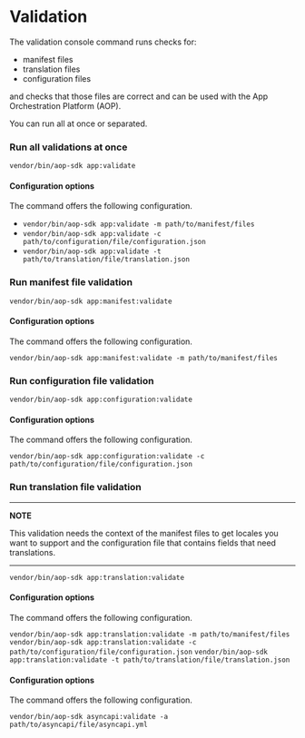 # Validation

The validation console command runs checks for:

- manifest files
- translation files
- configuration files

and checks that those files are correct and can be used with the App Orchestration Platform (AOP).

You can run all at once or separated.

### Run all validations at once
`vendor/bin/aop-sdk app:validate`

#### Configuration options

The command offers the following configuration.

- `vendor/bin/aop-sdk app:validate -m path/to/manifest/files`
- `vendor/bin/aop-sdk app:validate -c path/to/configuration/file/configuration.json`
- `vendor/bin/aop-sdk app:validate -t path/to/translation/file/translation.json`

### Run manifest file validation
`vendor/bin/aop-sdk app:manifest:validate`

#### Configuration options

The command offers the following configuration.

`vendor/bin/aop-sdk app:manifest:validate -m path/to/manifest/files`

### Run configuration file validation
`vendor/bin/aop-sdk app:configuration:validate`

#### Configuration options

The command offers the following configuration.

`vendor/bin/aop-sdk app:configuration:validate -c path/to/configuration/file/configuration.json`


### Run translation file validation

---
**NOTE**

This validation needs the context of the manifest files to get locales you want to support and the configuration file that contains fields that need translations.

---

`vendor/bin/aop-sdk app:translation:validate`

#### Configuration options

The command offers the following configuration.

`vendor/bin/aop-sdk app:translation:validate -m path/to/manifest/files`
`vendor/bin/aop-sdk app:translation:validate -c path/to/configuration/file/configuration.json`
`vendor/bin/aop-sdk app:translation:validate -t path/to/translation/file/translation.json`

#### Configuration options

The command offers the following configuration.

`vendor/bin/aop-sdk asyncapi:validate -a path/to/asyncapi/file/asyncapi.yml`
